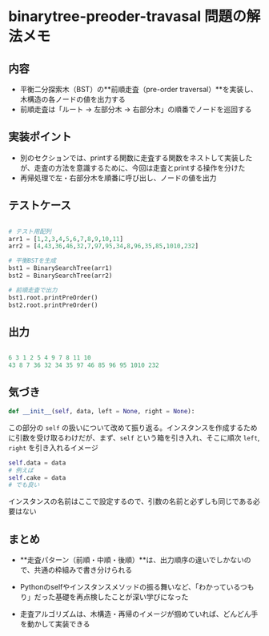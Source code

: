 # binarytree-preoder-travasal 問題の解法メモ

## 内容
- 平衡二分探索木（BST）の**前順走査（pre-order traversal）**を実装し、木構造の各ノードの値を出力する
- 前順走査は「ルート → 左部分木 → 右部分木」の順番でノードを巡回する

## 実装ポイント

- 別のセクションでは、printする関数に走査する関数をネストして実装したが、走査の方法を意識するために、今回は走査とprintする操作を分けた
- 再帰処理で左・右部分木を順番に呼び出し、ノードの値を出力

## テストケース

```python

# テスト用配列
arr1 = [1,2,3,4,5,6,7,8,9,10,11]
arr2 = [4,43,36,46,32,7,97,95,34,8,96,35,85,1010,232]

# 平衡BSTを生成
bst1 = BinarySearchTree(arr1)
bst2 = BinarySearchTree(arr2)

# 前順走査で出力
bst1.root.printPreOrder()
bst2.root.printPreOrder()
```

## 出力

```python

6 3 1 2 5 4 9 7 8 11 10
43 8 7 36 32 34 35 97 46 85 96 95 1010 232

```

## 気づき
```python
def __init__(self, data, left = None, right = None):
```
この部分の `self` の扱いについて改めて振り返る。インスタンスを作成するために引数を受け取るわけだが、まず、`self` という箱を引き入れ、そこに順次 `left`, `right` を引き入れるイメージ

```python
self.data = data
# 例えば
self.cake = data
# でも良い
```
インスタンスの名前はここで設定するので、引数の名前と必ずしも同じである必要はない

## まとめ

- **走査パターン（前順・中順・後順）**は、出力順序の違いでしかないので、共通の枠組みで書き分けられる

- Pythonのselfやインスタンスメソッドの振る舞いなど、「わかっているつもり」だった基礎を再点検したことが深い学びになった

- 走査アルゴリズムは、木構造・再帰のイメージが掴めていれば、どんどん手を動かして実装できる